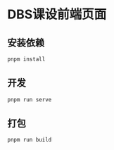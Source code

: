 # DBS课设前端页面

## 安装依赖

```bash
pnpm install
```

## 开发

```bash
pnpm run serve
```

## 打包

```bash
pnpm run build
```

